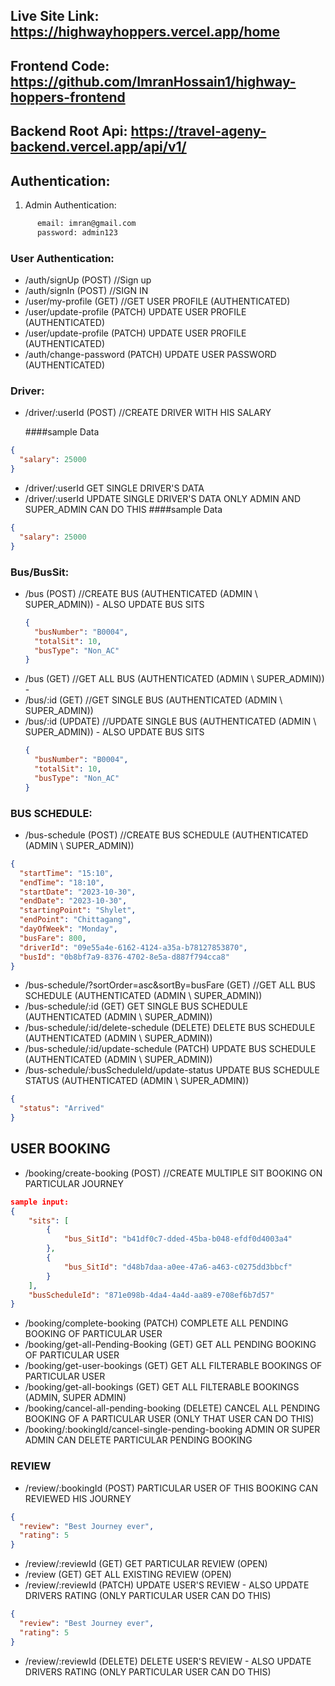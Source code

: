 ## Live Site Link: https://highwayhoppers.vercel.app/home

## Frontend Code: https://github.com/ImranHossain1/highway-hoppers-frontend

## Backend Root Api: https://travel-ageny-backend.vercel.app/api/v1/

## Authentication:

1. Admin Authentication:

```bash
      email: imran@gmail.com
      password: admin123
```

### User Authentication:

- /auth/signUp (POST) //Sign up
- /auth/signIn (POST) //SIGN IN
- /user/my-profile (GET) //GET USER PROFILE (AUTHENTICATED)
- /user/update-profile (PATCH) UPDATE USER PROFILE (AUTHENTICATED)
- /user/update-profile (PATCH) UPDATE USER PROFILE (AUTHENTICATED)
- /auth/change-password (PATCH) UPDATE USER PASSWORD (AUTHENTICATED)

### Driver:

- /driver/:userId (POST) //CREATE DRIVER WITH HIS SALARY

  ####sample Data

```json
{
  "salary": 25000
}
```

- /driver/:userId GET SINGLE DRIVER'S DATA
- /driver/:userId UPDATE SINGLE DRIVER'S DATA ONLY ADMIN AND SUPER_ADMIN CAN DO THIS
  ####sample Data

```json
{
  "salary": 25000
}
```

### Bus/BusSit:

- /bus (POST) //CREATE BUS (AUTHENTICATED (ADMIN \ SUPER_ADMIN)) - ALSO UPDATE BUS SITS
  ```json
  {
    "busNumber": "B0004",
    "totalSit": 10,
    "busType": "Non_AC"
  }
  ```
- /bus (GET) //GET ALL BUS (AUTHENTICATED (ADMIN \ SUPER_ADMIN)) -
- /bus/:id (GET) //GET SINGLE BUS (AUTHENTICATED (ADMIN \ SUPER_ADMIN))
- /bus/:id (UPDATE) //UPDATE SINGLE BUS (AUTHENTICATED (ADMIN \ SUPER_ADMIN)) - ALSO UPDATE BUS SITS
  ```json
  {
    "busNumber": "B0004",
    "totalSit": 10,
    "busType": "Non_AC"
  }
  ```

### BUS SCHEDULE:

- /bus-schedule (POST) //CREATE BUS SCHEDULE (AUTHENTICATED (ADMIN \ SUPER_ADMIN))

```json
{
  "startTime": "15:10",
  "endTime": "18:10",
  "startDate": "2023-10-30",
  "endDate": "2023-10-30",
  "startingPoint": "Shylet",
  "endPoint": "Chittagang",
  "dayOfWeek": "Monday",
  "busFare": 800,
  "driverId": "09e55a4e-6162-4124-a35a-b78127853870",
  "busId": "0b8bf7a9-8376-4702-8e5a-d887f794cca8"
}
```

- /bus-schedule/?sortOrder=asc&sortBy=busFare (GET) //GET ALL BUS SCHEDULE (AUTHENTICATED (ADMIN \ SUPER_ADMIN))
- /bus-schedule/:id (GET) GET SINGLE BUS SCHEDULE (AUTHENTICATED (ADMIN \ SUPER_ADMIN))
- /bus-schedule/:id/delete-schedule (DELETE) DELETE BUS SCHEDULE (AUTHENTICATED (ADMIN \ SUPER_ADMIN))
- /bus-schedule/:id/update-schedule (PATCH) UPDATE BUS SCHEDULE (AUTHENTICATED (ADMIN \ SUPER_ADMIN))
- /bus-schedule/:busScheduleId/update-status UPDATE BUS SCHEDULE STATUS (AUTHENTICATED (ADMIN \ SUPER_ADMIN))

```json
{
  "status": "Arrived"
}
```

## USER BOOKING

- /booking/create-booking (POST) //CREATE MULTIPLE SIT BOOKING ON PARTICULAR JOURNEY

```json
sample input:
{
    "sits": [
        {
            "bus_SitId": "b41df0c7-dded-45ba-b048-efdf0d4003a4"
        },
        {
            "bus_SitId": "d48b7daa-a0ee-47a6-a463-c0275dd3bbcf"
        }
    ],
    "busScheduleId": "871e098b-4da4-4a4d-aa89-e708ef6b7d57"
}
```

- /booking/complete-booking (PATCH) COMPLETE ALL PENDING BOOKING OF PARTICULAR USER
- /booking/get-all-Pending-Booking (GET) GET ALL PENDING BOOKING OF PARTICULAR USER
- /booking/get-user-bookings (GET) GET ALL FILTERABLE BOOKINGS OF PARTICULAR USER
- /booking/get-all-bookings (GET) GET ALL FILTERABLE BOOKINGS (ADMIN, SUPER ADMIN)
- /booking/cancel-all-pending-booking (DELETE) CANCEL ALL PENDING BOOKING OF A PARTICULAR USER (ONLY THAT USER CAN DO THIS)
- /booking/:bookingId/cancel-single-pending-booking ADMIN OR SUPER ADMIN CAN DELETE PARTICULAR PENDING BOOKING

### REVIEW

- /review/:bookingId (POST) PARTICULAR USER OF THIS BOOKING CAN REVIEWED HIS JOURNEY

```json
{
  "review": "Best Journey ever",
  "rating": 5
}
```

- /review/:reviewId (GET) GET PARTICULAR REVIEW (OPEN)
- /review (GET) GET ALL EXISTING REVIEW (OPEN)
- /review/:reviewId (PATCH) UPDATE USER'S REVIEW - ALSO UPDATE DRIVERS RATING (ONLY PARTICULAR USER CAN DO THIS)

```json
{
  "review": "Best Journey ever",
  "rating": 5
}
```

- /review/:reviewId (DELETE) DELETE USER'S REVIEW - ALSO UPDATE DRIVERS RATING (ONLY PARTICULAR USER CAN DO THIS)
